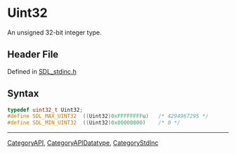 # Uint32

An unsigned 32-bit integer type.

## Header File

Defined in [SDL_stdinc.h](https://github.com/libsdl-org/SDL/blob/SDL2/include/SDL_stdinc.h)

## Syntax

```c
typedef uint32_t Uint32;
#define SDL_MAX_UINT32  ((Uint32)0xFFFFFFFFu)   /* 4294967295 */
#define SDL_MIN_UINT32  ((Uint32)0x00000000)    /* 0 */
```





----
[CategoryAPI](CategoryAPI), [CategoryAPIDatatype](CategoryAPIDatatype), [CategoryStdInc](CategoryStdInc)

